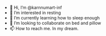 - 👋 Hi, I’m @karnnumart-inf
- 👀 I’m interested in resting
- 🌱 I’m currently learning how to sleep enough
- 💞️ I’m looking to collaborate on bed and pillow
- 📫 How to reach me. In my dream.

<!---
karnnumart-inf/karnnumart-inf is a ✨ special ✨ repository because its `README.md` (this file) appears on your GitHub profile.
You can click the Preview link to take a look at your changes.
--->
